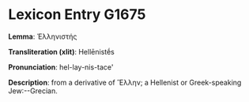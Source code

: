 # Lexicon Entry G1675

**Lemma**: Ἑλληνιστής

**Transliteration (xlit)**: Hellēnistḗs

**Pronunciation**: hel-lay-nis-tace'

**Description**:
from a derivative of Ἕλλην; a Hellenist or Greek-speaking Jew:--Grecian.
